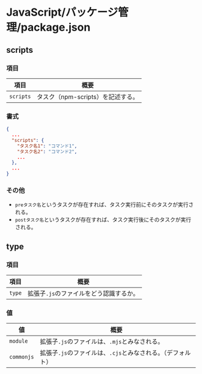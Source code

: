 # JavaScript/パッケージ管理/package.json

## scripts

### 項目

| 項目      | 概要                              |
| --------- | --------------------------------- |
| `scripts` | タスク（npm-scripts）を記述する。 |

### 書式

```json
{
  ...
  "scripts": {
    "タスク名1": "コマンド1",
    "タスク名2": "コマンド2",
    ...
  },
  ...
}
```

### その他

- `preタスク名`というタスクが存在すれば、タスク実行前にそのタスクが実行される。
- `postタスク名`というタスクが存在すれば、タスク実行後にそのタスクが実行される。

## type

### 項目

| 項目   | 概要                                    |
| ------ | --------------------------------------- |
| `type` | 拡張子`.js`のファイルをどう認識するか。 |

### 値

| 値         | 概要                                                        |
| ---------- | ----------------------------------------------------------- |
| `module`   | 拡張子`.js`のファイルは、`.mjs`とみなされる。               |
| `commonjs` | 拡張子`.js`のファイルは、`.cjs`とみなされる。（デフォルト） |
